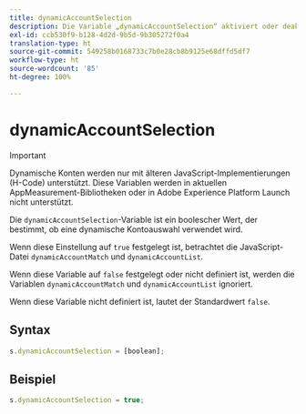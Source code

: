 ```yaml
---
title: dynamicAccountSelection
description: Die Variable „dynamicAccountSelection“ aktiviert oder deaktiviert die dynamische Kontoauswahl.
exl-id: ccb530f9-b128-4d2d-9b5d-9b305272f0a4
translation-type: ht
source-git-commit: 549258b0168733c7b0e28cb8b9125e68dffd5df7
workflow-type: ht
source-wordcount: '85'
ht-degree: 100%

---
```


# dynamicAccountSelection

>[!IMPORTANT]
>
>Dynamische Konten werden nur mit älteren JavaScript-Implementierungen (H-Code) unterstützt. Diese Variablen werden in aktuellen AppMeasurement-Bibliotheken oder in Adobe Experience Platform Launch nicht unterstützt.

Die `dynamicAccountSelection`-Variable ist ein boolescher Wert, der bestimmt, ob eine dynamische Kontoauswahl verwendet wird.

Wenn diese Einstellung auf `true` festgelegt ist, betrachtet die JavaScript-Datei `dynamicAccountMatch` und `dynamicAccountList`.

Wenn diese Variable auf `false` festgelegt oder nicht definiert ist, werden die Variablen `dynamicAccountMatch` und `dynamicAccountList` ignoriert.

Wenn diese Variable nicht definiert ist, lautet der Standardwert `false`.

## Syntax

```js
s.dynamicAccountSelection = [boolean];
```

## Beispiel

```js
s.dynamicAccountSelection = true;
```
